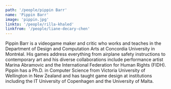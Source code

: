 ```yaml
---
path: '/people/pippin Barr'
name: 'Pippin Barr'
image: 'pippin.jpg'
linkto: '/people/rilla-khaled'
linkfrom: '/people/liane-decary-chen'
---
```


Pippin Barr is a videogame maker and critic who works and teaches in the Department of Design and Computation Arts at Concordia University in Montréal. His games address everything from airplane safety instructions to contemporary art and his diverse collaborations include performance artist Marina Abramovic and the International Federation for Human Rights (FIDH). Pippin has a Ph.D. in Computer Science from Victoria University of Wellington in New Zealand and has taught game design at institutions including the IT University of Copenhagen and the University of Malta.
